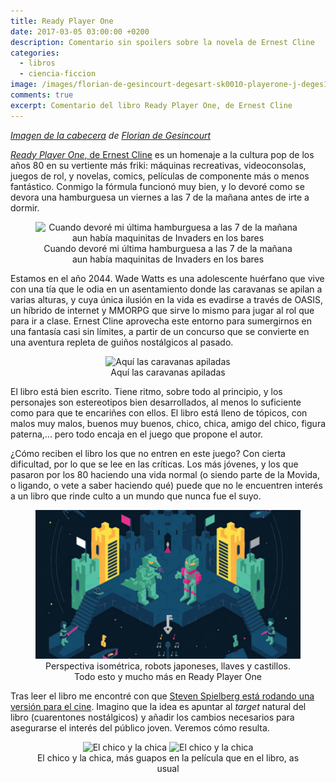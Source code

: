 ```yaml
---
title: Ready Player One
date: 2017-03-05 03:00:00 +0200
description: Comentario sin spoilers sobre la novela de Ernest Cline
categories:
  - libros
  - ciencia-ficcion
image: /images/florian-de-gesincourt-degesart-sk0010-playerone-j-deges1500.jpg
comments: true
excerpt: Comentario del libro Ready Player One, de Ernest Cline
---
```

_[Imagen de la cabecera](https://www.artstation.com/artwork/bg49G) de [Florian de Gesincourt](https://www.artstation.com/artist/degesart)_

[*Ready Player One*, de Ernest Cline](https://www.amazon.es/Ready-player-one-Grandes-novelas/dp/8466649174/) es un homenaje a la cultura pop de los años 80 en su vertiente más friki: máquinas recreativas, videoconsolas, juegos de rol, y novelas, comics, películas de componente más o menos fantástico. Conmigo la fórmula funcionó muy bien, y lo devoré como se devora una hamburguesa un viernes a las 7 de la mañana antes de irte a dormir. 

<div style="text-align:center">
    <figure>
        <img style="width:400px" alt="Cuando devoré mi última hamburguesa a las 7 de la mañana aun había maquinitas de Invaders en los bares" src="https://images-na.ssl-images-amazon.com/images/I/71teOCvL2TL.jpg" />  
        <figcaption>Cuando devoré mi última hamburguesa a las 7 de la mañana aun había maquinitas de Invaders en los bares</figcaption>
    </figure>
</div>

Estamos en el año 2044. Wade Watts es una adolescente huérfano que vive con una tía que le odia en un asentamiento donde las caravanas se apilan a varias alturas, y cuya única ilusión en la vida es evadirse a través de OASIS, un híbrido de internet y MMORPG que sirve lo mismo para jugar al rol que para ir a clase. Ernest Cline aprovecha este entorno para sumergirnos en una fantasía casi sin límites, a partir de un concurso que se convierte en una aventura repleta de guiños nostálgicos al pasado.

<div style="text-align:center">
    <figure>
        <img style="width:400px" alt="Aquí las caravanas apiladas" src="http://t2.gstatic.com/images?q=tbn:ANd9GcQWpxNZupWTxKEoVaD-U0C_wC7cIkfUFtRRj12M4an8tl1rwj9p" />  
        <figcaption>Aquí las caravanas apiladas</figcaption>
    </figure>
</div>

El libro está bien escrito. Tiene ritmo, sobre todo al principio, y los personajes son estereotipos bien desarrollados, al menos lo suficiente como para que te encariñes con ellos. El libro está lleno de tópicos, con malos muy malos, buenos muy buenos, chico, chica, amigo del chico, figura paterna,... pero todo encaja en el juego que propone el autor.

¿Cómo reciben el libro los que no entren en este juego? Con cierta dificultad, por lo que se lee en las críticas. Los más jóvenes, y los que pasaron por los 80 haciendo una vida normal (o siendo parte de la Movida, o ligando, o vete a saber haciendo qué) puede que no le encuentren interés a un libro que rinde culto a un mundo que nunca fue el suyo.

<div style="text-align:center">
    <figure>
        <img alt="Perspectiva isométrica, robots japoneses, llaves y castillos. Todo esto y mucho más en Ready Player One" src="/images/rpo.jpg" />  
        <figcaption>Perspectiva isométrica, robots japoneses, llaves y castillos. Todo esto y mucho más en Ready Player One</figcaption>
    </figure>
</div>

Tras leer el libro me encontré con que [Steven Spielberg está rodando una versión para el cine](https://es.wikipedia.org/wiki/Ready_Player_One_(pel%C3%ADcula)). Imagino que la idea es apuntar al _target_ natural del libro (cuarentones nostálgicos) y añadir los cambios necesarios para asegurarse el interés del público joven. Veremos cómo resulta.

<div style="text-align:center">
    <figure>
        <img alt="El chico y la chica" src="https://images-na.ssl-images-amazon.com/images/M/MV5BMTY1NDA5MTY0M15BMl5BanBnXkFtZTgwMzA3MDExOTE@._V1_UY317_CR14,0,214,317_AL_.jpg" />  
        <img alt="El chico y la chica" src="https://s-media-cache-ak0.pinimg.com/236x/38/14/30/3814303a211c6f94afbd4d977e0ff803.jpg" />  
        <figcaption>El chico y la chica, más guapos en la película que en el libro, as usual</figcaption>
    </figure>
</div>
